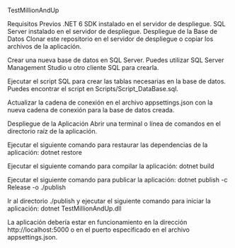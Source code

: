 TestMillionAndUp

Requisitos Previos
.NET 6 SDK instalado en el servidor de despliegue.
SQL Server instalado en el servidor de despliegue.
Despliegue de la Base de Datos
Clonar este repositorio en el servidor de despliegue o copiar los archivos de la aplicación.

Crear una nueva base de datos en SQL Server. Puedes utilizar SQL Server Management Studio u otro cliente SQL para crearla.

Ejecutar el script SQL para crear las tablas necesarias en la base de datos. Puedes encontrar el script en Scripts/Script_DataBase.sql.

Actualizar la cadena de conexión en el archivo appsettings.json con la nueva cadena de conexión para la base de datos creada.

Despliegue de la Aplicación
Abrir una terminal o línea de comandos en el directorio raíz de la aplicación.

Ejecutar el siguiente comando para restaurar las dependencias de la aplicación:
dotnet restore

Ejecutar el siguiente comando para compilar la aplicación:
dotnet build

Ejecutar el siguiente comando para publicar la aplicación:
dotnet publish -c Release -o ./publish

Ir al directorio ./publish y ejecutar el siguiente comando para iniciar la aplicación:
dotnet TestMillionAndUp.dll

La aplicación debería estar en funcionamiento en la dirección http://localhost:5000 o en el puerto especificado en el archivo appsettings.json.
